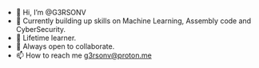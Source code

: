 - 👋 Hi, I’m @G3RSONV
- 👀 Currently building up skills on Machine Learning, Assembly code and CyberSecurity.
- 🌱 Lifetime learner.
- 💞️ Always open to collaborate.
- 📫 How to reach me g3rsonv@proton.me

<!---
G3RSONV/G3RSONV is a ✨ special ✨ repository because its `README.md` (this file) appears on your GitHub profile.
You can click the Preview link to take a look at your changes.
--->
